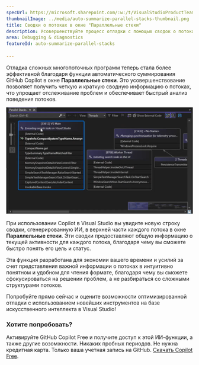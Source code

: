 ```yaml
---
specUrl: https://microsoft.sharepoint.com/:w:/t/VisualStudioProductTeam/EXiODJoRe9lDiFGNabzu2S8BW4Uxu5DfYUy_CY6WpXnXAA?e=TGMFbY
thumbnailImage: ../media/auto-summarize-parallel-stacks-thumbnail.png
title: Сводки о потоках в окне "Параллельные стеки"
description: Усовершенствуйте процесс отладки с помощью сводок о потоках от ИИ в окне "Параллельные стеки".
area: Debugging & diagnostics
featureId: auto-summarize-parallel-stacks

---
```



Отладка сложных многопоточных программ теперь стала более эффективной благодаря функции автоматического суммирования GitHub Copilot в окне **Параллельные стеки**. Это усовершенствование позволяет получить четкую и краткую сводную информацию о потоках, что упрощает отслеживание проблем и обеспечивает быстрый анализ поведения потоков.

![Автоматическая сводка в окне "Параллельные стеки"](../media/auto-summarize-parallel-stacks.png)

При использовании Copilot в Visual Studio вы увидите новую строку сводки, сгенерированную ИИ, в верхней части каждого потока в окне **Параллельные стеки**. Эти сводки предоставляют общую информацию о текущей активности для каждого потока, благодаря чему вы сможете быстро понять его цель и статус.  

Эта функция разработана для экономии вашего времени и усилий за счет представления важной информации о потоках в интуитивно понятном и удобном для чтения формате, благодаря чему вы сможете сфокусироваться на решении проблем, а не разбираться со сложными структурами потоков.  

Попробуйте прямо сейчас и оцените возможности оптимизированной отладки с использованием новейших инструментов на базе искусственного интеллекта в Visual Studio!

### Хотите попробовать?
Активируйте GitHub Copilot Free и получите доступ к этой ИИ-функции, а также другие возомжности.
 Никаких пробных периодов. Не нужна кредитная карта. Только ваша учетная запись на GitHub. [Скачать Copilot Free](vscmd://View.GitHub.Copilot.Chat).
